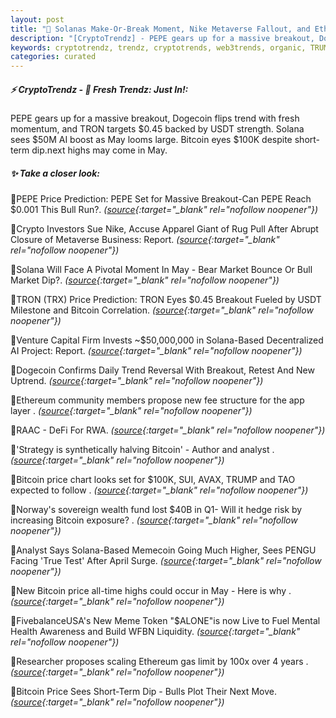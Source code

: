 ```yaml
---
layout: post
title: "🌅 Solanas Make-Or-Break Moment, Nike Metaverse Fallout, and Ethereum Fee Shakeup Bitcoin News"
description: "[CryptoTrendz] - PEPE gears up for a massive breakout, Dogecoin flips trend with fresh momentum, and TRON targets $0.45 backed by USDT strength. Solana sees $50M AI boost as May looms large. Bitcoin eyes $100K despite short-term dip.next highs may come in May."
keywords: cryptotrendz, trendz, cryptotrends, web3trends, organic, TRUMP, Market, PEPE, Ethereum, USDT, NFT, Investors, Token, AI, Memecoin, analyst, Bitcoin
categories: curated
---
```


##### ⚡ CryptoTrendz - 📌 *Fresh Trendz: Just In!:*

PEPE gears up for a massive breakout, Dogecoin flips trend with fresh momentum, and TRON targets $0.45 backed by USDT strength. Solana sees $50M AI boost as May looms large. Bitcoin eyes $100K despite short-term dip.next highs may come in May.

##### ✨ *Take a closer look:*


🔹PEPE Price Prediction: PEPE Set for Massive Breakout-Can PEPE Reach $0.001 This Bull Run?. *([source](https://s.avyag.com/q07e){:target="_blank" rel="nofollow noopener"})*

🔹Crypto Investors Sue Nike, Accuse Apparel Giant of Rug Pull After Abrupt Closure of Metaverse Business: Report. *([source](https://s.avyag.com/2iq8){:target="_blank" rel="nofollow noopener"})*

🔹Solana Will Face A Pivotal Moment In May - Bear Market Bounce Or Bull Market Dip?. *([source](https://s.avyag.com/xkkf){:target="_blank" rel="nofollow noopener"})*

🔹TRON (TRX) Price Prediction: TRON Eyes $0.45 Breakout Fueled by USDT Milestone and Bitcoin Correlation. *([source](https://s.avyag.com/w29m){:target="_blank" rel="nofollow noopener"})*

🔹Venture Capital Firm Invests ~$50,000,000 in Solana-Based Decentralized AI Project: Report. *([source](https://s.avyag.com/pxzt){:target="_blank" rel="nofollow noopener"})*

🔹Dogecoin Confirms Daily Trend Reversal With Breakout, Retest And New Uptrend. *([source](https://s.avyag.com/3usv){:target="_blank" rel="nofollow noopener"})*

🔹Ethereum community members propose new fee structure for the app layer . *([source](https://s.avyag.com/eino){:target="_blank" rel="nofollow noopener"})*

🔹RAAC - DeFi For RWA. *([source](https://s.avyag.com/0gwf){:target="_blank" rel="nofollow noopener"})*

🔹'Strategy is synthetically halving Bitcoin' - Author and analyst . *([source](https://s.avyag.com/7jfd){:target="_blank" rel="nofollow noopener"})*

🔹Bitcoin price chart looks set for $100K, SUI, AVAX, TRUMP and TAO expected to follow . *([source](https://s.avyag.com/jog4){:target="_blank" rel="nofollow noopener"})*

🔹Norway's sovereign wealth fund lost $40B in Q1- Will it hedge risk by increasing Bitcoin exposure? . *([source](https://s.avyag.com/ioze){:target="_blank" rel="nofollow noopener"})*

🔹Analyst Says Solana-Based Memecoin Going Much Higher, Sees PENGU Facing 'True Test' After April Surge. *([source](https://s.avyag.com/afj3){:target="_blank" rel="nofollow noopener"})*

🔹New Bitcoin price all-time highs could occur in May - Here is why . *([source](https://s.avyag.com/3mhl){:target="_blank" rel="nofollow noopener"})*

🔹FivebalanceUSA's New Meme Token "$ALONE"is now Live to Fuel Mental Health Awareness and Build WFBN Liquidity. *([source](https://s.avyag.com/qqyj){:target="_blank" rel="nofollow noopener"})*

🔹Researcher proposes scaling Ethereum gas limit by 100x over 4 years . *([source](https://s.avyag.com/9tod){:target="_blank" rel="nofollow noopener"})*

🔹Bitcoin Price Sees Short-Term Dip - Bulls Plot Their Next Move. *([source](https://s.avyag.com/kju0){:target="_blank" rel="nofollow noopener"})*
